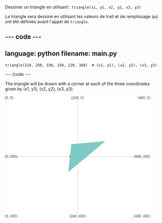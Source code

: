 Dessiner un triangle en utilisant : `triangle(x1, y1, x2, y2, x3, y3)`

Le triangle sera dessiné en utilisant les valeurs de trait et de remplissage qui ont été définies avant l'appel de `triangle`.

--- code ---
---
language: python
filename: main.py
---

    triangle(210, 250, 330, 150, 220, 160)  # (x1, y1), (x2, y2), (x3, y3)

--- /code ---

The triangle will be drawn with a corner at each of the three coordinates given by (x1, y1), (x2, y2), (x3, y3).

![The output area showing a triangle with corners at the coordinates from the code.](images/example.png)
